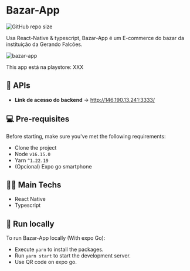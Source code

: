 # Bazar-App

![GitHub repo size](https://img.shields.io/github/repo-size/Erickinhou/bazar-app)

Usa React-Native & typescript, Bazar-App é um E-commerce do bazar da instituição da Gerando Falcões.

![bazar-app](public/images/layout.png?raw=true "Title")

This app está na playstore: XXX

## 🔌 APIs

- **Link de acesso do backend** -> http://146.190.13.241:3333/

## 💻 Pre-requisites

Before starting, make sure you've met the following requirements:

- Clone the project
- Node `v16.15.0`
- Yarn `^1.22.19`
- (Opcional) Expo go smartphone

## 👨‍💻 Main Techs

- React Native
- Typescript

## 🚀 Run locally

To run Bazar-App locally (With expo Go):

- Execute `yarn` to install the packages.
- Run `yarn start` to start the development server.
- Use QR code on expo go.
